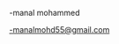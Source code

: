 -manal mohammed

-manalmohd55@gmail.com


<!---
manalmohammed3/manalmohammed3 is a ✨ special ✨ repository because its `README.md` (this file) appears on your GitHub profile.
You can click the Preview link to take a look at your changes.
--->

